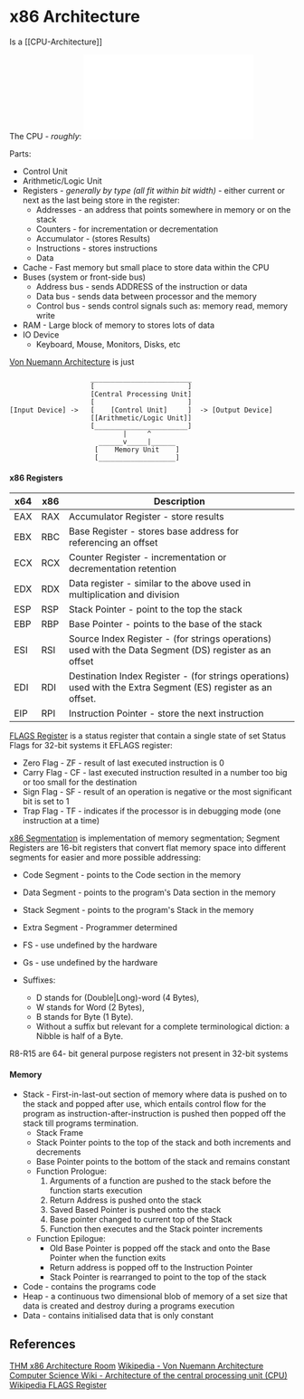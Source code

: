 # x86 Architecture

Is a [[CPU-Architecture]]

The CPU - *roughly*:
![](computerArchitecture.excalidraw.md)

Parts:
- Control Unit
- Arithmetic/Logic Unit
- Registers - *generally by type (all fit within bit width)* - either current or next as the last being store in the register:
	- Addresses - an address that points somewhere in memory or on the stack
	- Counters - for incrementation or decrementation 
	- Accumulator - (stores Results)
	- Instructions - stores instructions
	- Data 
- Cache - Fast memory but small place to store data within the CPU
- Buses (system or front-side bus)
	- Address bus -  sends ADDRESS of the instruction or data
	- Data bus - sends data between processor and the memory
	- Control bus - sends control signals such as: memory read, memory write
- RAM - Large block of memory to stores lots of data
- IO Device 
	- Keyboard, Mouse, Monitors, Disks, etc

[Von Nuemann Architecture](https://en.wikipedia.org/wiki/Von_Neumann_architecture) is just
```goat
					_________________________	
					[                       ]	
					[Central Processing Unit]
					[                       ]						
[Input Device] ->   [    [Control Unit]     ]  -> [Output Device]
					[[Arithmetic/Logic Unit]]
					[_______________________]
							|     ^
					  ______v_____|______
					 [    Memory Unit    ]
					 [___________________]
```


#### x86 Registers 

x64 | x86 | Description
--- | --- | ---
EAX | RAX | Accumulator Register - store results
EBX | RBC | Base Register - stores base address for referencing an offset
ECX | RCX | Counter Register - incrementation or decrementation retention
EDX | RDX | Data register - similar to the above used in multiplication and division 
ESP | RSP | Stack Pointer - point to the top the stack
EBP | RBP | Base Pointer - points to the base of the stack
ESI | RSI | Source Index Register - (for strings operations) used with the Data Segment (DS) register as an offset 
EDI | RDI | Destination Index Register - (for strings operations) used with the Extra Segment (ES) register as an offset.
EIP | RPI | Instruction Pointer - store the next instruction

[FLAGS Register](https://en.wikipedia.org/wiki/FLAGS_register) is a status register that contain a single state of set Status Flags for 32-bit systems it EFLAGS register:
- Zero Flag - ZF - result of last executed instruction is 0
- Carry Flag - CF - last executed instruction resulted in a number too big or too small for the destination
- Sign Flag - SF - result of an operation is negative or the most significant bit is set to 1
- Trap Flag - TF - indicates if the processor is in debugging mode (one instruction at a time) 

[x86 Segmentation](https://en.wikipedia.org/wiki/X86_memory_segmentation) is implementation of memory segmentation; Segment Registers are 16-bit registers that convert flat memory space into different segments for easier and more possible addressing:
- Code Segment - points to the Code section in the memory
- Data Segment - points to the program's Data section in the memory
- Stack Segment - points to the program's Stack in the memory
- Extra Segment - Programmer determined
- FS - use undefined by the hardware 
- Gs - use undefined by the hardware 

- Suffixes:
	- D stands for (Double|Long)-word (4 Bytes), 
	- W stands for Word (2 Bytes),
	- B stands for Byte (1 Byte). 
	- Without a suffix but relevant for a complete terminological diction: a Nibble is half of a Byte.

R8-R15 are 64- bit general purpose registers not present in 32-bit systems

#### Memory

- Stack - First-in-last-out section of memory where data is pushed on to the stack and popped after use, which entails control flow for the program as instruction-after-instruction is pushed then popped off the stack till programs termination.
	- Stack Frame
	- Stack Pointer points to the top of the stack and both increments and decrements 
	- Base Pointer points to the bottom of the stack and remains constant
	- Function Prologue:
		1. Arguments of a function are pushed to the stack before the function starts execution
		2. Return Address is pushed onto the stack
		3. Saved Based Pointer is pushed onto the stack
		4. Base pointer changed to current top of the Stack  
		5. Function then executes and the Stack pointer increments
	 - Function Epilogue:
		 - Old Base Pointer is popped off the stack and onto the Base Pointer when the function exits
		 - Return address is popped off to the Instruction Pointer
		 - Stack Pointer is rearranged to point to the top of the stack
- Code - contains the programs code
- Heap - a continuous two dimensional blob of memory of a set size that data is created and destroy during a programs execution
- Data - contains initialised data that is only constant


## References

[THM x86 Architecture Room](https://tryhackme.com/room/x8664arch)
[Wikipedia - Von Nuemann Architecture](https://en.wikipedia.org/wiki/Von_Neumann_architecture) 
[Computer Science Wiki - Architecture of the central processing unit (CPU)](https://computersciencewiki.org/index.php/Architecture_of_the_central_processing_unit_(CPU))
[Wikipedia FLAGS Register](https://en.wikipedia.org/wiki/FLAGS_register)